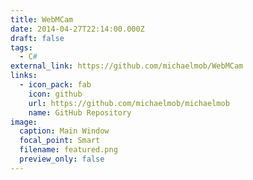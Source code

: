 ```yaml
---
title: WebMCam
date: 2014-04-27T22:14:00.000Z
draft: false
tags:
  - C#
external_link: https://github.com/michaelmob/WebMCam
links:
  - icon_pack: fab
    icon: github
    url: https://github.com/michaelmob/michaelmob
    name: GitHub Repository
image:
  caption: Main Window
  focal_point: Smart
  filename: featured.png
  preview_only: false
---
```


